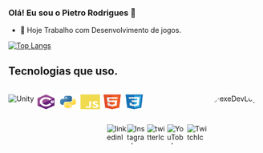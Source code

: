 ### Olá! Eu sou o Pietro Rodrigues 👋

- 🔭 Hoje Trabalho com Desenvolvimento de jogos.

[![Top Langs](https://github-readme-stats.vercel.app/api/top-langs/?username=PietroRodrigues&layout=compact&theme=tokyonight&bg_color=00000000)](https://github.com/anuraghazra/github-readme-stats)


## Tecnologias que uso.
<div style="display: inline_block"><br>
    <img id="myImage" align="top" alt="Unity" height="30" width="30" src="https://cdn-icons-png.flaticon.com/512/5969/5969294.png">
    <img id="myImage" align="top" alt="Csharp" height="30" width="40" src="https://raw.githubusercontent.com/devicons/devicon/master/icons/csharp/csharp-original.svg">
    <img id="myImage" align="top" alt="Python" height="30" width="40" src="https://raw.githubusercontent.com/devicons/devicon/master/icons/python/python-original.svg">
    <img id="myImage" align="top" alt="Js" height="30" width="40" src="https://raw.githubusercontent.com/devicons/devicon/master/icons/javascript/javascript-plain.svg">
    <img id="myImage" align="top" alt="HTML" height="30" width="40" src="https://raw.githubusercontent.com/devicons/devicon/master/icons/html5/html5-original.svg">
    <img id="myImage" align="top" alt="CSS" height="30" width="40" src="https://raw.githubusercontent.com/devicons/devicon/master/icons/css3/css3-original.svg">  
    <img id="myImage" align="right" alt="PexeDevLogo" height="150" style="border-radius:50px;" src="https://i.imgur.com/6BUd0km.png" title="source: imgur.com" /> 
</div>
  
  ##
  
<div style="display: inline_block">
  <a href="https://www.twitch.tv/pexedev" target="_blank"><img align="right" alt="TwitchIco" height="40" width="40" src="https://cdn-icons-png.flaticon.com/512/2504/2504946.png" target="_blank"></a>
  
  <a href="https://www.youtube.com/channel/UC03Eu9qR86qB-_NaWXisc3w" target="_blank"><img align="right" alt="YouTobeIco" height="40" width="40" src="https://cdn-icons-png.flaticon.com/512/2504/2504965.png" target="_blank"></a>
  
  <a href="https://twitter.com/PexeDev" target="_blank"><img align="right" alt="twitterIco" height="40" width="40" src="https://cdn-icons-png.flaticon.com/512/2504/2504947.png"></a>
  
  <a href="https://www.instagram.com/pexedev/" target="_blank"><img align="right" alt="InstagranIco" height="40" width="40" src="https://cdn-icons-png.flaticon.com/512/2111/2111463.png" target="_blank"></a>
  
  <a href="https://www.linkedin.com/in/pietrorodrigues" target="_blank"><img align="right" alt="linkedinIco" height="40" width="40" src="https://cdn-icons-png.flaticon.com/512/2504/2504923.png" target="_blank"></a> 
  
</div>
